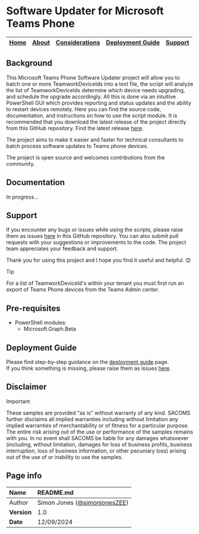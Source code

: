 # Software Updater for Microsoft Teams Phone

| [Home](README.md) | [About](about.md) | [Considerations](considerations.md) | [Deployment Guide](deployment.md) | [Support](support.md) | 
| --- | --- | --- | --- | --- |

## Background
This Microsoft Teams Phone Software Updater project will allow you to batch one or more TeamworkDeviceIds into a text file, the script will analyze the list of TeamworkDeviceIds determine which device needs upgrading, and schedule the upgrade accordingly. All this is done via an intuitive PowerShell GUI which provides reporting and status updates and the ability to restart devices remotely. Here you can find the source code, documentation, and instructions on how to use the script module. It is recommended that you download the latest release of the project directly from this GitHub repository. Find the latest release [here](https://github.com/jone5zee/).

The project aims to make it easier and faster for technical consultants to batch process software updates to Teams phone devices. 

The project is open source and welcomes contributions from the community. 

## Documentation
In progress...

## Support
If you encounter any bugs or issues while using the scripts, please raise them as issues [here](https://github.com/jone5zee/MicrosoftTeamsPhone-SoftwareUpdates/issues) in this GitHub repository. You can also submit pull requests with your suggestions or improvements to the code. The project team appreciates your feedback and support. 

Thank you for using this project and I hope you find it useful and helpful. 😊

 > [!TIP]
> For a list of TeamworkDeviceId's within your tenant you must first run an export of Teams Phone devices from the Teams Admin center.

## Pre-requisites
* PowerShell modules:
  * Microsoft.Graph.Beta
    
## Deployment Guide
Please find step-by-step guidance on the [deployment guide](deployment.md) page.  
If you think something is missing, please raise them as issues [here](https://github.com/robwatts365/MicrosoftTeamsPhone-ConfigureSharedCalling/issues).

## Disclaimer
> [!IMPORTANT]
> These samples are provided "as is" without warranty of any kind. SACOMS further disclaims all implied warranties including without limitation any implied warranties of merchantability or of fitness for a particular purpose. The entire risk arising out of the use or performance of the samples remains with you. In no event shall SACOMS be liable for any damages whatsoever (including, without limitation, damages for loss of business profits, business interruption, loss of business information, or other pecuniary loss) arising out of the use of or inability to use the samples.

## Page info

| Name | README.md |
| :--- | :--- |
| Author | Simon Jones ([@simonjonesZEE](https://github.com/simonjonesZEE)) |
| **Version** | 1.0 |
| **Date** | 12/09/2024 |
